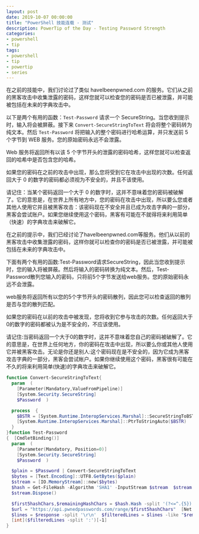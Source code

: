 ```yaml
---
layout: post
date: 2019-10-07 00:00:00
title: "PowerShell 技能连载 - 测试"
description: PowerTip of the Day - Testing Password Strength
categories:
- powershell
- tip
tags:
- powershell
- tip
- powertip
- series
---
```

在之前的技能中，我们讨论过了类似 haveIbeenpwned.com 的服务。它们从之前的黑客攻击中收集泄露的密码，这样您就可以检查您的密码是否已被泄露，并可能被包括在未来的字典攻击中。

以下是两个有用的函数：`Test-Password` 请求一个 SecureString。当您收到提示时，输入将会被屏蔽。接下来 `Convert-SecureStringToText` 将会将整个密码转为纯文本。然后 `Test-Password` 将把输入的整个密码进行哈希运算，并只发送前 5 个字节到 WEB 服务。您的原始密码永远不会泄露。

Web 服务将返回所有以该 5 个字节开头的泄露的密码哈希，这样您就可以检查返回的哈希中是否包含您的哈希。

如果您的密码在之前的攻击中出现，那么您将受到它在攻击中出现的次数。任何返回大于 0 的数字的密码都必须视为不安全的，并且不该使用。

请记住：当某个密码返回一个大于 0 的数字时，这并不意味着您的密码被破解了。它的意思是，在世界上所有地方中，您的密码在攻击中出现，所以要么您或者其他人使用它并且被黑客攻击：该密码现在不安全并且已成为攻击字典的一部分，黑客会尝试账户。如果您继续使用这个密码，黑客有可能在不就得将来利用简单（快速）的字典攻击来破解它。

在之前的提示中，我们已经讨论了haveIbeenpwned.com等服务。他们从以前的黑客攻击中收集泄露的密码，这样你就可以检查你的密码是否已被泄露，并可能被包括在未来的字典攻击中。

下面有两个有用的函数:Test-Password请求SecureString，因此当您收到提示时，您的输入将被屏蔽。然后将输入的密码转换为纯文本。然后，Test-Password散列您输入的密码，只将前5个字节发送给web服务。您的原始密码永远不会泄露。

web服务将返回所有以您的5个字节开头的密码散列，因此您可以检查返回的散列是否与您的散列匹配。

如果您的密码在以前的攻击中被发现，您将收到它参与攻击的次数。任何返回大于0的数字的密码都被认为是不安全的，不应该使用。

请记住:当密码返回一个大于0的数字时，这并不意味着您自己的密码被破解了。它的意思是，在世界上任何地方，你的密码在攻击中出现，所以要么你或其他人使用它并被黑客攻击。无论是你还是别人:这个密码现在是不安全的，因为它成为黑客攻击字典的一部分，黑客会尝试帐户。如果你继续使用这个密码，黑客很有可能在不久的将来利用简单(快速)的字典攻击来破解它。

```powershell
function Convert-SecureStringToText{
  param  (
    [Parameter(Mandatory,ValueFromPipeline)]
    [System.Security.SecureString]
    $Password  )

  process  {
    $BSTR = [System.Runtime.InteropServices.Marshal]::SecureStringToBSTR($Password)
    [System.Runtime.InteropServices.Marshal]::PtrToStringAuto($BSTR)
  }
}function Test-Password
{  [CmdletBinding()]
  param  (
    [Parameter(Mandatory, Position=0)]
    [System.Security.SecureString]
    $Password  )

  $plain = $Password | Convert-SecureStringToText
  $bytes = [Text.Encoding]::UTF8.GetBytes($plain)
  $stream = [IO.MemoryStream]::new($bytes)
  $hash = Get-FileHash -Algorithm 'SHA1' -InputStream $stream  $stream.Close()
  $stream.Dispose()

  $first5hashChars,$remainingHashChars = $hash.Hash -split '(?<=^.{5})'
  $url = "https://api.pwnedpasswords.com/range/$first5hashChars"  [Net.ServicePointManager]::SecurityProtocol = 'Tls12'  $response = Invoke-RestMethod -Uri $url -UseBasicParsing
  $lines = $response -split '\r\n'  $filteredLines = $lines -like "$remainingHashChars*"
  [int]($filteredLines -split ':')[-1]
}
```

<!--本文国际来源：[Testing Password Strength](https://community.idera.com/database-tools/powershell/powertips/b/tips/posts/testing-password-strength)-->

